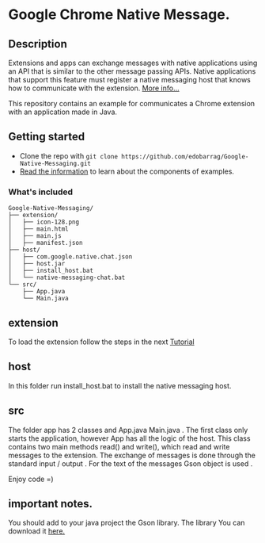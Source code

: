 # Google Chrome Native Message.

## Description

Extensions and apps can exchange messages with native applications using an API that is similar to the other message passing APIs. Native applications that support this feature must register a native messaging host that knows how to communicate with the extension. [More info...](https://developer.chrome.com/extensions/nativeMessaging) 

This repository contains an example for communicates a Chrome extension with an application made in Java.

## Getting started

* Clone the repo with `git clone https://github.com/edobarrag/Google-Native-Messaging.git `
* [Read the information](https://developer.chrome.com/extensions/nativeMessaging) to learn about the components of examples.

### What's included

```
Google-Native-Messaging/
├── extension/
│   ├── icon-128.png
│   ├── main.html
│   ├── main.js
│   ├── manifest.json
├── host/
│   ├── com.google.native.chat.json
│   ├── host.jar
│   ├── install_host.bat
│   └── native-messaging-chat.bat
└── src/
    ├──	App.java
    └── Main.java
```

## extension

To load the extension follow the steps in the next [Tutorial](https://developer.chrome.com/extensions/getstarted#unpacked)

## host	

In this folder run install_host.bat to install the native messaging host.

## src
	
The folder app has 2 classes and App.java Main.java . The first class only starts the application, however App has all the logic of the host. This class contains two main methods read() and write(), which read and write messages to the extension. The exchange of messages is done through the standard input / output . For the text of the messages Gson object is used .

Enjoy code =)

## important notes.

You should add to your java project the Gson library. The library You can download it [here.](https://github.com/google/gson)

